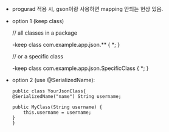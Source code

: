 
* progurad 적용 시, gson이랑 사용하면 mapping 안되는 현상 있음.

* option 1 (keep class)

    // all classes in a package

    -keep class com.example.app.json.** { *; }

    // or a specific class

    -keep class com.example.app.json.SpecificClass { *; }


* option 2 (use @SerializedName):
    ~~~
    public class YourJsonClass{
    @SerializedName("name") String username;

    public MyClass(String username) {
        this.username = username;
    }
    }

    ~~~

